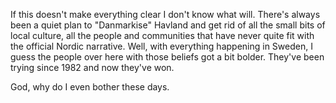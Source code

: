 If this doesn't make everything clear I don't know what will. There's always been a quiet plan to "Danmarkise" Havland and get rid of all the small bits of local culture, all the people and communities that have never quite fit with the official Nordic narrative. Well, with everything happening in Sweden, I guess the people over here with those beliefs got a bit bolder. They've been trying since 1982 and now they've won.

God, why do I even bother these days.